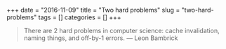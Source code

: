 +++
date = "2016-11-09"
title = "Two hard problems"
slug = "two-hard-problems"
tags = []
categories = []
+++

> There are 2 hard problems in computer science: cache invalidation, naming things, and off-by-1 errors. — Leon Bambrick
